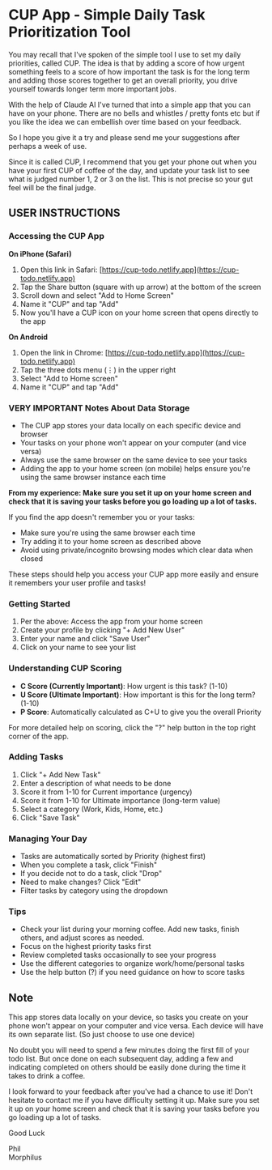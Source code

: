# CUP App - Simple Daily Task Prioritization Tool

You may recall that I've spoken of the simple tool I use to set my daily priorities, called CUP. The idea is that by adding a score of how urgent something feels to a score of how important the task is for the long term and adding those scores together to get an overall priority, you drive yourself towards longer term more important jobs.

With the help of Claude AI I've turned that into a simple app that you can have on your phone. There are no bells and whistles / pretty fonts etc but if you like the idea we can embellish over time based on your feedback.

So I hope you give it a try and please send me your suggestions after perhaps a week of use.

Since it is called CUP, I recommend that you get your phone out when you have your first CUP of coffee of the day, and update your task list to see what is judged number 1, 2 or 3 on the list. This is not precise so your gut feel will be the final judge.

## USER INSTRUCTIONS

### Accessing the CUP App

**On iPhone (Safari)**
1. Open this link in Safari: [https://cup-todo.netlify.app](https://cup-todo.netlify.app)
2. Tap the Share button (square with up arrow) at the bottom of the screen
3. Scroll down and select "Add to Home Screen"
4. Name it "CUP" and tap "Add"
5. Now you'll have a CUP icon on your home screen that opens directly to the app

**On Android**
1. Open the link in Chrome: [https://cup-todo.netlify.app](https://cup-todo.netlify.app)
2. Tap the three dots menu (⋮) in the upper right
3. Select "Add to Home screen"
4. Name it "CUP" and tap "Add"

### VERY IMPORTANT Notes About Data Storage

- The CUP app stores your data locally on each specific device and browser
- Your tasks on your phone won't appear on your computer (and vice versa)
- Always use the same browser on the same device to see your tasks
- Adding the app to your home screen (on mobile) helps ensure you're using the same browser instance each time

**From my experience: Make sure you set it up on your home screen and check that it is saving your tasks before you go loading up a lot of tasks.**

If you find the app doesn't remember you or your tasks:
- Make sure you're using the same browser each time
- Try adding it to your home screen as described above
- Avoid using private/incognito browsing modes which clear data when closed

These steps should help you access your CUP app more easily and ensure it remembers your user profile and tasks!

### Getting Started

1. Per the above: Access the app from your home screen
2. Create your profile by clicking "+ Add New User"
3. Enter your name and click "Save User"
4. Click on your name to see your list

### Understanding CUP Scoring

- **C Score (Currently Important)**: How urgent is this task? (1-10)
- **U Score (Ultimate Important)**: How important is this for the long term? (1-10)
- **P Score**: Automatically calculated as C+U to give you the overall Priority

For more detailed help on scoring, click the "?" help button in the top right corner of the app.

### Adding Tasks

1. Click "+ Add New Task"
2. Enter a description of what needs to be done
3. Score it from 1-10 for Current importance (urgency)
4. Score it from 1-10 for Ultimate importance (long-term value)
5. Select a category (Work, Kids, Home, etc.)
6. Click "Save Task"

### Managing Your Day

- Tasks are automatically sorted by Priority (highest first)
- When you complete a task, click "Finish"
- If you decide not to do a task, click "Drop"
- Need to make changes? Click "Edit"
- Filter tasks by category using the dropdown

### Tips

- Check your list during your morning coffee. Add new tasks, finish others, and adjust scores as needed.
- Focus on the highest priority tasks first
- Review completed tasks occasionally to see your progress
- Use the different categories to organize work/home/personal tasks
- Use the help button (?) if you need guidance on how to score tasks

## Note

This app stores data locally on your device, so tasks you create on your phone won't appear on your computer and vice versa. Each device will have its own separate list. (So just choose to use one device)

No doubt you will need to spend a few minutes doing the first fill of your todo list. But once done on each subsequent day, adding a few and indicating completed on others should be easily done during the time it takes to drink a coffee.

I look forward to your feedback after you've had a chance to use it! Don't hesitate to contact me if you have difficulty setting it up. Make sure you set it up on your home screen and check that it is saving your tasks before you go loading up a lot of tasks.

Good Luck

Phil  
Morphilus
